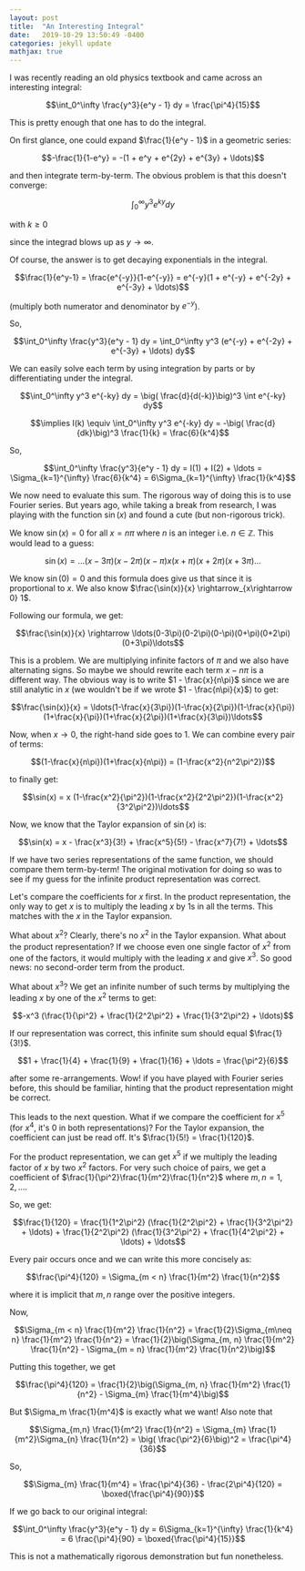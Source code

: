 ```yaml
---
layout: post
title:  "An Interesting Integral"
date:   2019-10-29 13:50:49 -0400
categories: jekyll update
mathjax: true
---
```


I was recently reading an old physics textbook and came across an interesting integral:

$$\int_0^\infty \frac{y^3}{e^y - 1} dy = \frac{\pi^4}{15}$$

This is pretty enough that one has to do the integral.

On first glance, one could expand $\frac{1}{e^y - 1}$ in a geometric series:

$$-\frac{1}{1-e^y} = -(1 + e^y + e^{2y} + e^{3y} + \ldots)$$

and then integrate term-by-term. The obvious problem is that this doesn't converge:

$$\int_0^\infty y^3 e^{ky} dy$$

with $k\geq0$

since the integrad blows up as $y \rightarrow \infty$.

Of course, the answer is to get decaying exponentials in the integral. 

$$\frac{1}{e^y-1} = \frac{e^{-y}}{1-e^{-y}} = e^{-y}(1 + e^{-y} + e^{-2y} + e^{-3y} + \ldots)$$

(multiply both numerator and denominator by $e^{-y}$).

So,

$$\int_0^\infty \frac{y^3}{e^y - 1} dy = \int_0^\infty y^3 (e^{-y} + e^{-2y} + e^{-3y} + \ldots) dy$$

We can easily solve each term by using integration by parts or by differentiating under the integral.

$$\int_0^\infty y^3 e^{-ky} dy = \big( \frac{d}{d(-k)}\big)^3 \int e^{-ky} dy$$

$$\implies I(k) \equiv \int_0^\infty y^3 e^{-ky} dy = -\big( \frac{d}{dk}\big)^3 \frac{1}{k} = \frac{6}{k^4}$$

So, 

$$\int_0^\infty \frac{y^3}{e^y - 1} dy = I(1) + I(2) + \ldots = \Sigma_{k=1}^{\infty} \frac{6}{k^4} = 6\Sigma_{k=1}^{\infty} \frac{1}{k^4}$$

We now need to evaluate this sum. The rigorous way of doing this is to use Fourier series. But years ago, while taking a break from research, I was playing with the function $\sin(x)$ and found a cute (but non-rigorous trick).

We know $\sin(x) = 0$ for all $x = n\pi$ where $n$ is an integer i.e. $n \in \mathbb{Z}$. This would lead to a guess:

$$\sin(x) = \ldots(x-3\pi)(x-2\pi)(x-\pi)x(x+\pi)(x+2\pi)(x+3\pi)\ldots$$

We know $\sin(0) = 0$ and this formula does give us that since it is proportional to $x$. We also know $\frac{\sin(x)}{x} \rightarrow_{x\rightarrow 0} 1$.

Following our formula, we get:

$$\frac{\sin(x)}{x} \rightarrow \ldots(0-3\pi)(0-2\pi)(0-\pi)(0+\pi)(0+2\pi)(0+3\pi)\ldots$$

This is a problem. We are multiplying infinite factors of $\pi$ and we also have alternating signs. So maybe we should rewrite each term $x - n\pi$ is a different way. The obvious way is to write $1 - \frac{x}{n\pi}$ since we are still analytic in $x$ (we wouldn't be if we wrote $1 - \frac{n\pi}{x}$) to get:

$$\frac{\sin(x)}{x} = \ldots(1-\frac{x}{3\pi})(1-\frac{x}{2\pi})(1-\frac{x}{\pi})(1+\frac{x}{\pi})(1+\frac{x}{2\pi})(1+\frac{x}{3\pi})\ldots$$

Now, when $x\rightarrow 0$, the right-hand side goes to 1. We can combine every pair of terms:

$$(1-\frac{x}{n\pi})(1+\frac{x}{n\pi}) = (1-\frac{x^2}{n^2\pi^2})$$

to finally get:

$$\sin(x) = x (1-\frac{x^2}{\pi^2})(1-\frac{x^2}{2^2\pi^2})(1-\frac{x^2}{3^2\pi^2})\ldots$$

Now, we know that the Taylor expansion of $\sin(x)$ is:

$$\sin(x) = x - \frac{x^3}{3!} + \frac{x^5}{5!} - \frac{x^7}{7!} + \ldots$$

If we have two series representations of the same function, we should compare them term-by-term! The original motivation for doing so was to see if my guess for the infinite product representation was correct.

Let's compare the coefficients for $x$ first. In the product representation, the only way to get $x$ is to multiply the leading $x$ by 1s in all the terms. This matches with the $x$ in the Taylor expansion.

What about $x^2$? Clearly, there's no $x^2$ in the Taylor expansion. What about the product representation? If we choose even one single factor of $x^2$ from one of the factors, it would multiply with the leading $x$ and give $x^3$. So good news: no second-order term from the product.

What about $x^3$? We get an infinite number of such terms by multiplying the leading $x$ by one of the $x^2$ terms to get:

$$-x^3 (\frac{1}{\pi^2} + \frac{1}{2^2\pi^2} + \frac{1}{3^2\pi^2} + \ldots)$$

If our representation was correct, this infinite sum should equal $\frac{1}{3!}$.

$$1 + \frac{1}{4} + \frac{1}{9} + \frac{1}{16} + \ldots = \frac{\pi^2}{6}$$

after some re-arrangements. Wow! if you have played with Fourier series before, this should be familiar, hinting that the product representation might be correct.

This leads to the next question. What if we compare the coefficient for $x^5$ (for $x^4$, it's 0 in both representations)? For the Taylor expansion, the coefficient can just be read off. It's $\frac{1}{5!} = \frac{1}{120}$.

For the product representation, we can get $x^5$ if we multiply the leading factor of $x$ by two $x^2$ factors. For very such choice of pairs, we get a coefficient of $\frac{1}{\pi^2}\frac{1}{m^2}\frac{1}{n^2}$ where $m,n = 1,2,\ldots$.

So, we get:

$$\frac{1}{120} = \frac{1}{1^2\pi^2} (\frac{1}{2^2\pi^2} + \frac{1}{3^2\pi^2} + \ldots) + \frac{1}{2^2\pi^2} (\frac{1}{3^2\pi^2} + \frac{1}{4^2\pi^2} + \ldots) + \ldots$$

Every pair occurs once and we can write this more concisely as:

$$\frac{\pi^4}{120} = \Sigma_{m < n} \frac{1}{m^2} \frac{1}{n^2}$$

where it is implicit that $m,n$ range over the positive integers.

Now,

$$\Sigma_{m < n} \frac{1}{m^2} \frac{1}{n^2} = \frac{1}{2}\Sigma_{m\neq n} \frac{1}{m^2} \frac{1}{n^2} = \frac{1}{2}\big(\Sigma_{m, n} \frac{1}{m^2} \frac{1}{n^2} - \Sigma_{m = n} \frac{1}{m^2} \frac{1}{n^2}\big)$$

Putting this together, we get

$$\frac{\pi^4}{120} = \frac{1}{2}\big(\Sigma_{m, n} \frac{1}{m^2} \frac{1}{n^2} - \Sigma_{m} \frac{1}{m^4}\big)$$

But $\Sigma_m \frac{1}{m^4}$ is exactly what we want! Also note that

$$\Sigma_{m,n} \frac{1}{m^2} \frac{1}{n^2} = \Sigma_{m} \frac{1}{m^2}\Sigma_{n} \frac{1}{n^2} = \big( \frac{\pi^2}{6}\big)^2 = \frac{\pi^4}{36}$$

So,

$$\Sigma_{m} \frac{1}{m^4} = \frac{\pi^4}{36} - \frac{2\pi^4}{120} = \boxed{\frac{\pi^4}{90}}$$

If we go back to our original integral:

$$\int_0^\infty \frac{y^3}{e^y - 1} dy = 6\Sigma_{k=1}^{\infty} \frac{1}{k^4} = 6 \frac{\pi^4}{90} = \boxed{\frac{\pi^4}{15}}$$

This is not a mathematically rigorous demonstration but fun nonetheless.